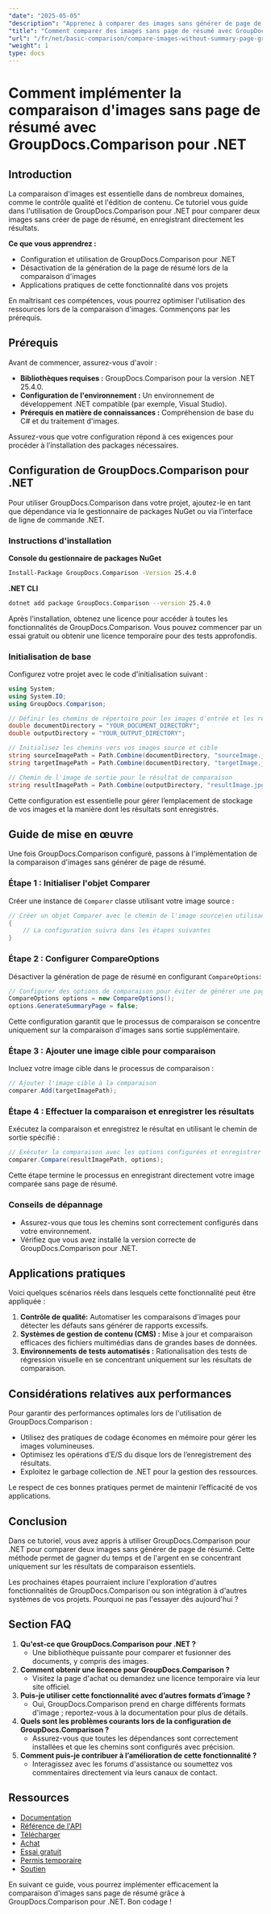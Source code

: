 ```yaml
---
"date": "2025-05-05"
"description": "Apprenez à comparer des images sans générer de page de résumé grâce à GroupDocs.Comparison pour .NET. Optimisez votre flux de travail."
"title": "Comment comparer des images sans page de résumé avec GroupDocs.Comparison pour .NET"
"url": "/fr/net/basic-comparison/compare-images-without-summary-page-groupdocs-net/"
"weight": 1
type: docs
---
```

# Comment implémenter la comparaison d'images sans page de résumé avec GroupDocs.Comparison pour .NET

## Introduction

La comparaison d'images est essentielle dans de nombreux domaines, comme le contrôle qualité et l'édition de contenu. Ce tutoriel vous guide dans l'utilisation de GroupDocs.Comparison pour .NET pour comparer deux images sans créer de page de résumé, en enregistrant directement les résultats.

**Ce que vous apprendrez :**
- Configuration et utilisation de GroupDocs.Comparison pour .NET
- Désactivation de la génération de la page de résumé lors de la comparaison d'images
- Applications pratiques de cette fonctionnalité dans vos projets

En maîtrisant ces compétences, vous pourrez optimiser l'utilisation des ressources lors de la comparaison d'images. Commençons par les prérequis.

## Prérequis

Avant de commencer, assurez-vous d'avoir :
- **Bibliothèques requises :** GroupDocs.Comparison pour la version .NET 25.4.0.
- **Configuration de l'environnement :** Un environnement de développement .NET compatible (par exemple, Visual Studio).
- **Prérequis en matière de connaissances :** Compréhension de base du C# et du traitement d'images.

Assurez-vous que votre configuration répond à ces exigences pour procéder à l’installation des packages nécessaires.

## Configuration de GroupDocs.Comparison pour .NET

Pour utiliser GroupDocs.Comparison dans votre projet, ajoutez-le en tant que dépendance via le gestionnaire de packages NuGet ou via l'interface de ligne de commande .NET.

### Instructions d'installation

**Console du gestionnaire de packages NuGet**
```bash
Install-Package GroupDocs.Comparison -Version 25.4.0
```

**.NET CLI**
```bash
dotnet add package GroupDocs.Comparison --version 25.4.0
```

Après l'installation, obtenez une licence pour accéder à toutes les fonctionnalités de GroupDocs.Comparison. Vous pouvez commencer par un essai gratuit ou obtenir une licence temporaire pour des tests approfondis.

### Initialisation de base

Configurez votre projet avec le code d'initialisation suivant :

```csharp
using System;
using System.IO;
using GroupDocs.Comparison;

// Définir les chemins de répertoire pour les images d'entrée et les résultats de sortie
double documentDirectory = "YOUR_DOCUMENT_DIRECTORY";
double outputDirectory = "YOUR_OUTPUT_DIRECTORY";

// Initialisez les chemins vers vos images source et cible
string sourceImagePath = Path.Combine(documentDirectory, "sourceImage.jpg");
string targetImagePath = Path.Combine(documentDirectory, "targetImage.jpg");

// Chemin de l'image de sortie pour le résultat de comparaison
string resultImagePath = Path.Combine(outputDirectory, "resultImage.jpg");
```

Cette configuration est essentielle pour gérer l’emplacement de stockage de vos images et la manière dont les résultats sont enregistrés.

## Guide de mise en œuvre

Une fois GroupDocs.Comparison configuré, passons à l'implémentation de la comparaison d'images sans générer de page de résumé.

### Étape 1 : Initialiser l'objet Comparer

Créer une instance de `Comparer` classe utilisant votre image source :

```csharp
// Créer un objet Comparer avec le chemin de l'image source\en utilisant (Comparer comparer = new Comparer(sourceImagePath))
{
    // La configuration suivra dans les étapes suivantes
}
```

### Étape 2 : Configurer CompareOptions

Désactiver la génération de page de résumé en configurant `CompareOptions`:

```csharp
// Configurer des options de comparaison pour éviter de générer une page de résumé
CompareOptions options = new CompareOptions();
options.GenerateSummaryPage = false;
```

Cette configuration garantit que le processus de comparaison se concentre uniquement sur la comparaison d'images sans sortie supplémentaire.

### Étape 3 : Ajouter une image cible pour comparaison

Incluez votre image cible dans le processus de comparaison :

```csharp
// Ajouter l'image cible à la comparaison
comparer.Add(targetImagePath);
```

### Étape 4 : Effectuer la comparaison et enregistrer les résultats

Exécutez la comparaison et enregistrez le résultat en utilisant le chemin de sortie spécifié :

```csharp
// Exécuter la comparaison avec les options configurées et enregistrer dans le chemin des résultats
comparer.Compare(resultImagePath, options);
```

Cette étape termine le processus en enregistrant directement votre image comparée sans page de résumé.

### Conseils de dépannage

- Assurez-vous que tous les chemins sont correctement configurés dans votre environnement.
- Vérifiez que vous avez installé la version correcte de GroupDocs.Comparison pour .NET.

## Applications pratiques

Voici quelques scénarios réels dans lesquels cette fonctionnalité peut être appliquée :
1. **Contrôle de qualité:** Automatiser les comparaisons d'images pour détecter les défauts sans générer de rapports excessifs.
2. **Systèmes de gestion de contenu (CMS) :** Mise à jour et comparaison efficaces des fichiers multimédias dans de grandes bases de données.
3. **Environnements de tests automatisés :** Rationalisation des tests de régression visuelle en se concentrant uniquement sur les résultats de comparaison.

## Considérations relatives aux performances

Pour garantir des performances optimales lors de l'utilisation de GroupDocs.Comparison :
- Utilisez des pratiques de codage économes en mémoire pour gérer les images volumineuses.
- Optimisez les opérations d’E/S du disque lors de l’enregistrement des résultats.
- Exploitez le garbage collection de .NET pour la gestion des ressources.

Le respect de ces bonnes pratiques permet de maintenir l’efficacité de vos applications.

## Conclusion

Dans ce tutoriel, vous avez appris à utiliser GroupDocs.Comparison pour .NET pour comparer deux images sans générer de page de résumé. Cette méthode permet de gagner du temps et de l'argent en se concentrant uniquement sur les résultats de comparaison essentiels.

Les prochaines étapes pourraient inclure l'exploration d'autres fonctionnalités de GroupDocs.Comparison ou son intégration à d'autres systèmes de vos projets. Pourquoi ne pas l'essayer dès aujourd'hui ?

## Section FAQ

1. **Qu'est-ce que GroupDocs.Comparison pour .NET ?**
   - Une bibliothèque puissante pour comparer et fusionner des documents, y compris des images.
2. **Comment obtenir une licence pour GroupDocs.Comparison ?**
   - Visitez la page d'achat ou demandez une licence temporaire via leur site officiel.
3. **Puis-je utiliser cette fonctionnalité avec d’autres formats d’image ?**
   - Oui, GroupDocs.Comparison prend en charge différents formats d'image ; reportez-vous à la documentation pour plus de détails.
4. **Quels sont les problèmes courants lors de la configuration de GroupDocs.Comparison ?**
   - Assurez-vous que toutes les dépendances sont correctement installées et que les chemins sont configurés avec précision.
5. **Comment puis-je contribuer à l’amélioration de cette fonctionnalité ?**
   - Interagissez avec les forums d'assistance ou soumettez vos commentaires directement via leurs canaux de contact.

## Ressources

- [Documentation](https://docs.groupdocs.com/comparison/net/)
- [Référence de l'API](https://reference.groupdocs.com/comparison/net/)
- [Télécharger](https://releases.groupdocs.com/comparison/net/)
- [Achat](https://purchase.groupdocs.com/buy)
- [Essai gratuit](https://releases.groupdocs.com/comparison/net/)
- [Permis temporaire](https://purchase.groupdocs.com/temporary-license/)
- [Soutien](https://forum.groupdocs.com/c/comparison/)

En suivant ce guide, vous pourrez implémenter efficacement la comparaison d'images sans page de résumé grâce à GroupDocs.Comparison pour .NET. Bon codage !